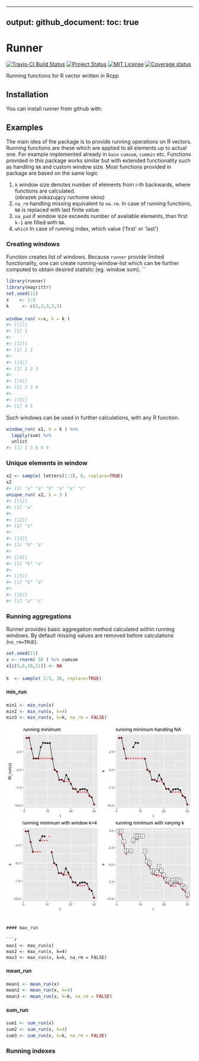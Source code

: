 <!-- rmarkdown v1 -->
---
output: 
  github_document:
    toc: true
---

<!-- README.md is generated from README.Rmd. Please edit that file -->



# Runner
[![Travis-CI Build Status](https://travis-ci.org/gogonzo/runner.svg?branch=master)](https://travis-ci.org/gogonzo/runner)
[![Project Status](http://www.repostatus.org/badges/latest/active.svg)](http://www.repostatus.org/#active)
[![MIT License](https://badges.frapsoft.com/os/mit/mit.svg)](https://opensource.org/licenses/mit-license.php)
[![Coverage status](https://codecov.io/gh/gogonzo/runner/branch/master/graph/badge.svg)](https://codecov.io/github/gogonzo/runner?branch=master)

Running functions for R vector written in Rcpp

## Installation

You can install runner from github with:



## Examples
The main idea of the package is to provide running operations on R vectors. Running functions are these which are applied to all elements up to actual one. For example implemented already in `base` `cumsum`, `cummin` etc. Functions provided in this package works similar but with extended functionality such as handling `NA` and custom window size. Most functions provided in package are based on the same logic  
1. `k` window size denotes number of elements from i-th backwards, where functions are calculated.  
(obrazek pokazujący ruchome okno)  
2. `na_rm` handling missing equivalent to `na.rm`. In case of running functions, `NA` is replaced with last finite value.  
3. `na_pad` if window size exceeds number of available elements, than first `k-1` are filled with `NA`.  
4. `which` In case of running index, which value ('first' or 'last')

### Creating windows
Function creates list of windows. Because `runner` provide limited functionality, one can create running-window-list which can be further computed to obtain desired statistic (eg. window sum). ``


```r
library(runner)
library(magrittr)
set.seed(11)
x    <- 1:5
k     <- c(1,2,3,3,2)

window_run( x=x, k = k )
#> [[1]]
#> [1] 1
#> 
#> [[2]]
#> [1] 1 2
#> 
#> [[3]]
#> [1] 1 2 3
#> 
#> [[4]]
#> [1] 2 3 4
#> 
#> [[5]]
#> [1] 4 5
```

Such windows can be used in further calculations, with any R function.


```r
window_run( x1, k = k ) %>%
  lapply(sum) %>%
  unlist
#> [1] 1 3 6 9 9
```
### Unique elements in window


```r
x2 <- sample( letters[1:3], 6, replace=TRUE)
x2
#> [1] "a" "a" "b" "a" "a" "c"
unique_run( x2, k = 3 )
#> [[1]]
#> [1] "a"
#> 
#> [[2]]
#> [1] "a"
#> 
#> [[3]]
#> [1] "b" "a"
#> 
#> [[4]]
#> [1] "b" "a"
#> 
#> [[5]]
#> [1] "b" "a"
#> 
#> [[6]]
#> [1] "a" "c"
```

### Running aggregations

Runner provides basic aggregation method calculated within running windows. By default missing values are removed before calculations (`na_rm=TRUE`). 


```r
set.seed(11)
x <- rnorm( 30 ) %>% cumsum
x[c(5,6,10,11)] <- NA

k  <- sample( 2:5, 30, replace=TRUE)
```


#### min_run

```r
min1 <- min_run(x)
min2 <- min_run(x, k=4)
min3 <- min_run(x, k=k, na_rm = FALSE)
```

![plot of chunk plot_min_run](README-plot_min_run-1.png)

```

#### max_run

```r
max1 <- max_run(x)
max2 <- max_run(x, k=4)
max3 <- max_run(x, k=k, na_rm = FALSE)
```

#### mean_run

```r
mean1 <- mean_run(x)
mean2 <- mean_run(x, k=4)
mean3 <- mean_run(x, k=k, na_rm = FALSE)
```

#### sum_run

```r
sum1 <- sum_run(x)
sum2 <- sum_run(x, k=4)
sum3 <- sum_run(x, k=k, na_rm = FALSE)
```





### Running indexes

